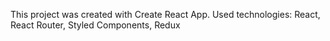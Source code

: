 This project was created with Create React App. Used technologies: React, React Router, Styled Components, Redux

